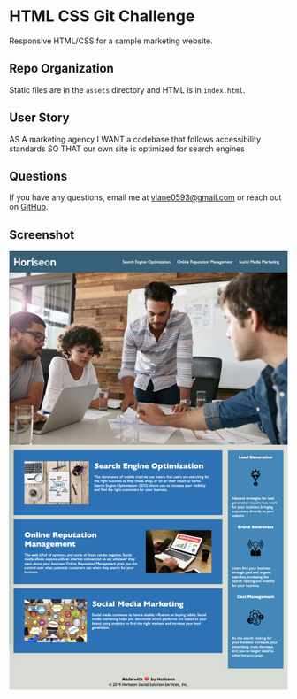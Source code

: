 # HTML CSS Git Challenge
Responsive HTML/CSS for a sample marketing website.

## Repo Organization
Static files are in the `assets` directory and HTML is in `index.html`.

## User Story
AS A marketing agency
I WANT a codebase that follows accessibility standards
SO THAT our own site is optimized for search engines

## Questions
If you have any questions, email me at [vlane0593@gmail.com](mailto:vlane0593@gmail.com) or reach out on [GitHub](https://www.github.com/vanessalane).

## Screenshot
![Screenshot](screenshots/index_22MAY2020.png)

